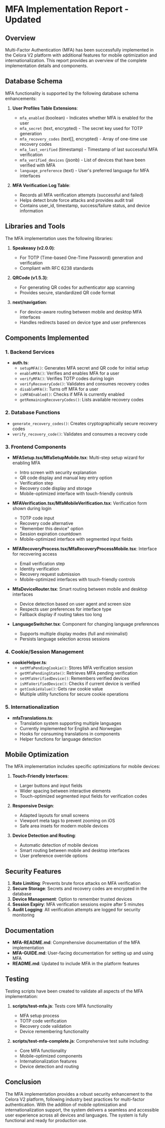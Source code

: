 # MFA Implementation Report - Updated

## Overview
Multi-Factor Authentication (MFA) has been successfully implemented in the Celora V2 platform with additional features for mobile optimization and internationalization. This report provides an overview of the complete implementation details and components.

## Database Schema
MFA functionality is supported by the following database schema enhancements:

1. **User Profiles Table Extensions**:
   - `mfa_enabled` (boolean) - Indicates whether MFA is enabled for the user
   - `mfa_secret` (text, encrypted) - The secret key used for TOTP generation
   - `mfa_recovery_codes` (text[], encrypted) - Array of one-time use recovery codes
   - `mfa_last_verified` (timestamp) - Timestamp of last successful MFA verification
   - `mfa_verified_devices` (jsonb) - List of devices that have been verified with MFA
   - `language_preference` (text) - User's preferred language for MFA interfaces

2. **MFA Verification Log Table**:
   - Records all MFA verification attempts (successful and failed)
   - Helps detect brute force attacks and provides audit trail
   - Contains user_id, timestamp, success/failure status, and device information

## Libraries and Tools
The MFA implementation uses the following libraries:

1. **Speakeasy (v2.0.0)**:
   - For TOTP (Time-based One-Time Password) generation and verification
   - Compliant with RFC 6238 standards

2. **QRCode (v1.5.3)**:
   - For generating QR codes for authenticator app scanning
   - Provides secure, standardized QR code format

3. **next/navigation**:
   - For device-aware routing between mobile and desktop MFA interfaces
   - Handles redirects based on device type and user preferences

## Components Implemented

### 1. Backend Services
- **auth.ts**:
  - `setupMFA()`: Generates MFA secret and QR code for initial setup
  - `enableMFA()`: Verifies and enables MFA for a user
  - `verifyMFA()`: Verifies TOTP codes during login
  - `verifyRecoveryCode()`: Validates and consumes recovery codes
  - `disableMFA()`: Turns off MFA for a user
  - `isMFAEnabled()`: Checks if MFA is currently enabled
  - `getRemainingRecoveryCodes()`: Lists available recovery codes

### 2. Database Functions
- `generate_recovery_codes()`: Creates cryptographically secure recovery codes
- `verify_recovery_code()`: Validates and consumes a recovery code

### 3. Frontend Components
- **MFASetup.tsx/MfaSetupMobile.tsx**: Multi-step setup wizard for enabling MFA
  - Intro screen with security explanation
  - QR code display and manual key entry option
  - Verification step
  - Recovery code display and storage
  - Mobile-optimized interface with touch-friendly controls

- **MFAVerification.tsx/MfaMobileVerification.tsx**: Verification form shown during login
  - TOTP code input
  - Recovery code alternative
  - "Remember this device" option
  - Session expiration countdown
  - Mobile-optimized interface with segmented input fields

- **MFARecoveryProcess.tsx/MfaRecoveryProcessMobile.tsx**: Interface for recovering access
  - Email verification step
  - Identity verification
  - Recovery request submission
  - Mobile-optimized interfaces with touch-friendly controls

- **MfaDeviceRouter.tsx**: Smart routing between mobile and desktop interfaces
  - Device detection based on user agent and screen size
  - Respects user preferences for interface type
  - Fallback display if routing takes too long

- **LanguageSwitcher.tsx**: Component for changing language preferences
  - Supports multiple display modes (full and minimalist)
  - Persists language selection across sessions

### 4. Cookie/Session Management
- **cookieHelper.ts**:
  - `setMfaPendingCookie()`: Stores MFA verification session
  - `getMfaPendingState()`: Retrieves MFA pending verification
  - `setMfaVerifiedDevice()`: Remembers verified devices
  - `isMfaVerifiedDevice()`: Checks if current device is verified
  - `getCookieValue()`: Gets raw cookie value
  - Multiple utility functions for secure cookie operations

### 5. Internationalization
- **mfaTranslations.ts**:
  - Translation system supporting multiple languages
  - Currently implemented for English and Norwegian
  - Hooks for consuming translations in components
  - Helper functions for language detection

## Mobile Optimization
The MFA implementation includes specific optimizations for mobile devices:

1. **Touch-Friendly Interfaces**:
   - Larger buttons and input fields
   - Wider spacing between interactive elements
   - Touch-optimized segmented input fields for verification codes

2. **Responsive Design**:
   - Adapted layouts for small screens
   - Viewport meta tags to prevent zooming on iOS
   - Safe area insets for modern mobile devices

3. **Device Detection and Routing**:
   - Automatic detection of mobile devices
   - Smart routing between mobile and desktop interfaces
   - User preference override options

## Security Features
1. **Rate Limiting**: Prevents brute force attacks on MFA verification
2. **Secure Storage**: Secrets and recovery codes are encrypted in the database
3. **Device Management**: Option to remember trusted devices
4. **Session Expiry**: MFA verification sessions expire after 5 minutes
5. **Audit Logging**: All verification attempts are logged for security monitoring

## Documentation
- **MFA-README.md**: Comprehensive documentation of the MFA implementation
- **MFA-GUIDE.md**: User-facing documentation for setting up and using MFA
- **README.md**: Updated to include MFA in the platform features

## Testing
Testing scripts have been created to validate all aspects of the MFA implementation:

1. **scripts/test-mfa.js**: Tests core MFA functionality
   - MFA setup process
   - TOTP code verification
   - Recovery code validation
   - Device remembering functionality

2. **scripts/test-mfa-complete.js**: Comprehensive test suite including:
   - Core MFA functionality
   - Mobile-optimized components
   - Internationalization features
   - Device detection and routing

## Conclusion
The MFA implementation provides a robust security enhancement to the Celora V2 platform, following industry best practices for multi-factor authentication. With the addition of mobile optimization and internationalization support, the system delivers a seamless and accessible user experience across all devices and languages. The system is fully functional and ready for production use.